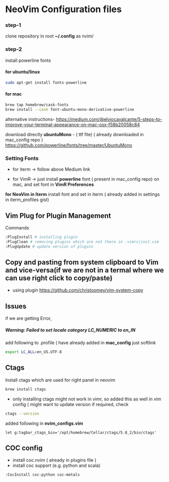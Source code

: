 # NeoVim Configuration files

### step-1
clone repository in root **~/.config** as nvim/

### step-2 
install powerline fonts

#### for ubuntu/linux
```bash
sudo apt-get install fonts-powerline
```

#### for mac 

```bash
brew tap homebrew/cask-fonts
brew install --cask font-ubuntu-mono-derivative-powerline
```

alternative instructions- 
https://medium.com/@elviocavalcante/5-steps-to-improve-your-terminal-appearance-on-mac-osx-f58b20058c84

download directly **ubuntuMono** - ( ttf file) ( already downloaded in mac_config repo )
https://github.com/powerline/fonts/tree/master/UbuntuMono

### Setting Fonts

* for iterm -> follow above Medium link

* for VimR -> just install **powerline** font ( present in mac_config repo) on mac, and set font in **VimR Preferences**


**for NeoVim in Iterm** 
install font and set in iterm ( already added in settings in iterm_profiles gist)


## Vim Plug for Plugin Management

Commands

```bash
:PlugInstall # installing plugin
:PlugClean # removing plugins which are not there in .vimrc/init.vim
:PlugUpdate # update version of plugins

```

## Copy and pasting from system clipboard to Vim and vice-versa(if we are not in a termal where we can use right click to copy/paste)
* using plugin https://github.com/christoomey/vim-system-copy

## Issues
if we are getting Error,
##### Warning: Failed to set locale category LC_NUMERIC to en_IN
add following to .profile ( have already added in **mac_config** just softlink
```bash
export LC_ALL=en_US.UTF-8
```


## Ctags
Install ctags which are used for right panel in neovim
```bash
brew install ctags
```
* only installing ctags might not work in vimr, so added this as well in vim config ( might want to update version if required, check 
```bash
ctags --version
```

added following in **nvim_configs.vim**
```
let g:tagbar_ctags_bin='/opt/homebrew/Cellar/ctags/5.8_2/bin/ctags'
```




## COC config
* install coc.nvim ( already in plugins file )
* install coc support (e.g. python and scala)
```bash
:CocInstall coc-python coc-metals
```
